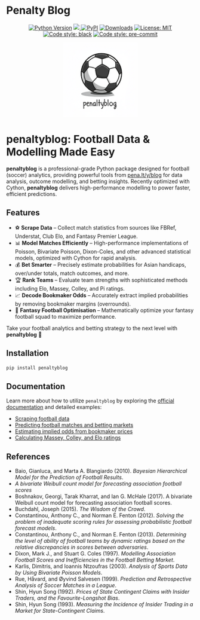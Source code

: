<img src="https://raw.githubusercontent.com/martineastwood/penaltyblog/refs/heads/master/logo.png" width="0" height="0" style="display:none;"/>

<meta property="og:image" content="https://raw.githubusercontent.com/martineastwood/penaltyblog/refs/heads/master/logo.png" />
<meta property="og:image:alt" content="penaltyblog python package for soccer modeling" />
<meta name="twitter:image" content="https://raw.githubusercontent.com/martineastwood/penaltyblog/refs/heads/master/logo.png">
<meta name="twitter:card" content="summary_large_image">

# Penalty Blog

<div align="center">

  <a href="">[![Python Version](https://img.shields.io/pypi/pyversions/penaltyblog)](https://pypi.org/project/penaltyblog/)</a>
<a href="https://codecov.io/github/martineastwood/penaltyblog" >
<img src="https://codecov.io/github/martineastwood/penaltyblog/branch/master/graph/badge.svg?token=P0WDHRGIG2"/>
</a>
  <a href="">[![PyPI](https://img.shields.io/pypi/v/penaltyblog.svg)](https://pypi.org/project/penaltyblog/)</a>
  <a href="">[![Downloads](https://static.pepy.tech/badge/penaltyblog)](https://pepy.tech/project/penaltyblog)</a>
  <a href="">[![License: MIT](https://img.shields.io/badge/License-MIT-yellow.svg)](https://opensource.org/licenses/MIT)</a>
  <a href="">[![Code style: black](https://img.shields.io/badge/code%20style-black-000000.svg)](https://github.com/psf/black)</a>
  <a href="">[![Code style: pre-commit](https://img.shields.io/badge/pre--commit-enabled-brightgreen?logo=pre-commit&logoColor=white)](https://github.com/pre-commit/pre-commit)</a>

</div>


<div align="center">
  <img src="logo.png" alt="Penalty Blog Logo" width="200">
</div>


# penaltyblog: Football Data & Modelling Made Easy

**penaltyblog** is a professional-grade Python package designed for football (soccer) analytics, providing powerful tools from [pena.lt/y/blog](https://pena.lt/y/blog) for data analysis, outcome modelling, and betting insights. Recently optimized with Cython, **penaltyblog** delivers high-performance modelling to power faster, efficient predictions.

## Features
- ⚽ **Scrape Data** – Collect match statistics from sources like FBRef, Understat, Club Elo, and Fantasy Premier League.
- 📊 **Model Matches Efficiently** – High-performance implementations of Poisson, Bivariate Poisson, Dixon-Coles, and other advanced statistical models, optimized with Cython for rapid analysis.
- 💰 **Bet Smarter** – Precisely estimate probabilities for Asian handicaps, over/under totals, match outcomes, and more.
- 🏆 **Rank Teams** – Evaluate team strengths with sophisticated methods including Elo, Massey, Colley, and Pi ratings.
- 📈 **Decode Bookmaker Odds** – Accurately extract implied probabilities by removing bookmaker margins (overrounds).
- 🎯 **Fantasy Football Optimisation** – Mathematically optimize your fantasy football squad to maximize performance.

Take your football analytics and betting strategy to the next level with **penaltyblog** 🚀

## Installation

```bash
pip install penaltyblog
```

## Documentation

Learn more about how to utilize `penaltyblog` by exploring the [official documentation](https://penaltyblog.readthedocs.io/en/stable/) and detailed examples:

- [Scraping football data](https://penaltyblog.readthedocs.io/en/stable/scrapers/index.html)
- [Predicting football matches and betting markets](https://penaltyblog.readthedocs.io/en/stable/models/index.html)
- [Estimating implied odds from bookmaker prices](https://penaltyblog.readthedocs.io/en/stable/implied/index.html)
- [Calculating Massey, Colley, and Elo ratings](https://penaltyblog.readthedocs.io/en/stable/ratings/index.html)

## References

- Baio, Gianluca, and Marta A. Blangiardo (2010). *Bayesian Hierarchical Model for the Prediction of Football Results*.
- *A bivariate Weibull count model for forecasting association football scores*
- Boshnakov, Georgi, Tarak Kharrat, and Ian G. McHale (2017). A bivariate Weibull count model for forecasting association football scores.
- Buchdahl, Joseph (2015). *The Wisdom of the Crowd*.
- Constantinou, Anthony C., and Norman E. Fenton (2012). *Solving the problem of inadequate scoring rules for assessing probabilistic football forecast models*.
- Constantinou, Anthony C., and Norman E. Fenton (2013). *Determining the level of ability of football teams by dynamic ratings based on the relative discrepancies in scores between adversaries*.
- Dixon, Mark J., and Stuart G. Coles (1997). *Modelling Association Football Scores and Inefficiencies in the Football Betting Market*.
- Karlis, Dimitris, and Ioannis Ntzoufras (2003). *Analysis of Sports Data by Using Bivariate Poisson Models*.
- Rue, Håvard, and Øyvind Salvesen (1999). *Prediction and Retrospective Analysis of Soccer Matches in a League*.
- Shin, Hyun Song (1992). *Prices of State Contingent Claims with Insider Traders, and the Favourite-Longshot Bias*.
- Shin, Hyun Song (1993). *Measuring the Incidence of Insider Trading in a Market for State-Contingent Claims*.
